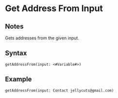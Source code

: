 # Get Address From Input

## Notes
Gets addresses from the given input.

## Syntax

```
getAddressFrom(input: <#Variable#>)
```

## Example
```
getAddressFrom(input: Contact jellycuts@gmail.com)
```